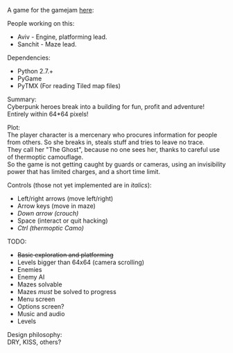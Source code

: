 A game for the gamejam [here](https://itch.io/jam/lowrezjam2016):

People working on this:
* Aviv - Engine, platforming lead.
* Sanchit - Maze lead.

Dependencies:
* Python 2.7.+
* PyGame
* PyTMX (For reading Tiled map files)

Summary:  
Cyberpunk heroes break into a building for fun, profit and adventure! Entirely within 64*64 pixels!

Plot:  
The player character is a mercenary who procures information for people from others.
So she breaks in, steals stuff and tries to leave no trace.   
They call her "The Ghost", because no one sees her, thanks to careful use of thermoptic camouflage.  
So the game is not getting caught by guards or cameras, using an invisibility power that has limited charges, and a short time limit.  

Controls (those not yet implemented are in *italics*):
* Left/right arrows (move left/right)
* Arrow keys (move in maze)
* *Down arrow (crouch)*
* Space (interact or quit hacking)
* *Ctrl (thermoptic Camo)*

TODO:
* ~~Basic exploration and platforming~~
* Levels bigger than 64x64 (camera scrolling)
* Enemies
* Enemy AI
* Mazes solvable
* Mazes *must* be solved to progress
* Menu screen
* Options screen?
* Music and audio
* Levels

Design philosophy:  
DRY, KISS, others?